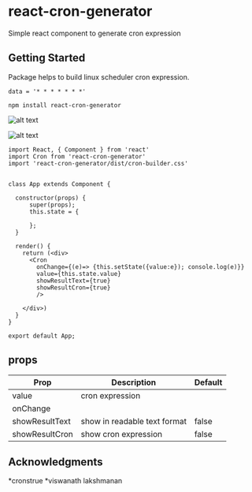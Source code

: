 # react-cron-generator

Simple react component to generate cron expression

## Getting Started

Package helps to build linux scheduler cron expression.


```
data = '* * * * * * *'
```
```
npm install react-cron-generator

```
![alt text](https://raw.githubusercontent.com/sojinantony01/react-cron-generator/master/public/images/Screenshot%20from%202019-06-08%2000-31-31.png)

![alt text](https://raw.githubusercontent.com/sojinantony01/react-cron-generator/master/public/images/Screenshot%20from%202019-06-08%2000-31-57.png)


```
import React, { Component } from 'react'
import Cron from 'react-cron-generator'
import 'react-cron-generator/dist/cron-builder.css'


class App extends Component {

  constructor(props) {
      super(props);
      this.state = {
       
      };
  }

  render() {
    return (<div>
      <Cron
        onChange={(e)=> {this.setState({value:e}); console.log(e)}}
        value={this.state.value}
        showResultText={true}
        showResultCron={true}
        />
                            
    </div>)
  }
}

export default App;

```
## props

| Prop | Description | Default
| --- | --- | -- |
| value | cron expression  |  |
| onChange |  |  |
| showResultText | show in readable text format | false |
| showResultCron | show cron expression | false | 
## Acknowledgments
*cronstrue
*viswanath lakshmanan
